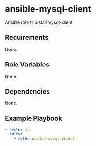 # ansible-mysql-client
Ansible role to install mysql-client

## Requirements
None.

## Role Variables
None.

## Dependencies
None.

## Example Playbook
```yaml
- hosts: all
  roles:
    - role: ansible-mysql-client
```